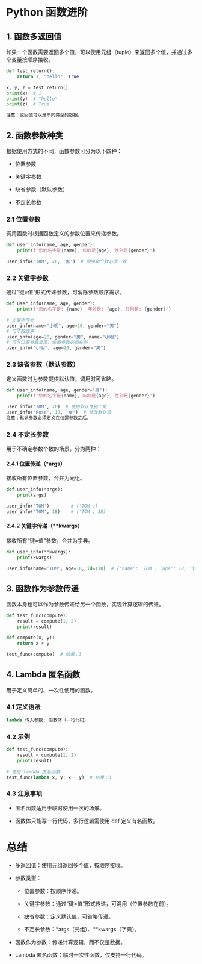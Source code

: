 # Python 函数进阶

## 1. 函数多返回值

如果一个函数需要返回多个值，可以使用元组（tuple）来返回多个值，并通过多个变量按顺序接收。

```python
def test_return():
    return 1, "hello", True

x, y, z = test_return()
print(x)  # 1
print(y)  # "hello"
print(z)  # True

注意：返回值可以是不同类型的数据。
```
## 2. 函数参数种类
根据使用方式的不同，函数参数可分为以下四种：

- 位置参数

- 关键字参数

- 缺省参数（默认参数）

- 不定长参数

### 2.1 位置参数
调用函数时根据函数定义的参数位置来传递参数。

```python
def user_info(name, age, gender):
    print(f'您的名字是{name}, 年龄是{age}, 性别是{gender}')

user_info('TOM', 20, '男')  # 顺序和个数必须一致
```
### 2.2 关键字参数
通过“键=值”形式传递参数，可消除参数顺序需求。

```python
def user_info(name, age, gender):
    print(f"您的名字是: {name}, 年龄是: {age}, 性别是: {gender}")

# 关键字传参
user_info(name="小明", age=20, gender="男")
# 可不按顺序
user_info(age=20, gender="男", name="小明")
# 可与位置参数混用，位置参数必须在前
user_info("小明", age=20, gender="男")
```
### 2.3 缺省参数（默认参数）
定义函数时为参数提供默认值，调用时可省略。

```python
def user_info(name, age, gender='男'):
    print(f'您的名字是{name}, 年龄是{age}, 性别是{gender}')

user_info('TOM', 20)  # 使用默认性别：男
user_info('Rose', 18, '女')  # 修改默认值
注意：默认参数必须定义在位置参数之后。
```
### 2.4 不定长参数
用于不确定参数个数的场景，分为两种：

#### 2.4.1 位置传递（*args）
接收所有位置参数，合并为元组。

```python
def user_info(*args):
    print(args)

user_info('TOM')        # ('TOM',)
user_info('TOM', 18)    # ('TOM', 18)
```
#### 2.4.2 关键字传递（**kwargs）
接收所有“键=值”参数，合并为字典。

```python
def user_info(**kwargs):
    print(kwargs)

user_info(name='TOM', age=18, id=110)  # {'name': 'TOM', 'age': 18, 'id': 110}
```
## 3. 函数作为参数传递
函数本身也可以作为参数传递给另一个函数，实现计算逻辑的传递。

```python
def test_func(compute):
    result = compute(1, 2)
    print(result)

def compute(x, y):
    return x + y

test_func(compute)  # 结果：3
```
## 4. Lambda 匿名函数
用于定义简单的、一次性使用的函数。

### 4.1 定义语法
```python
lambda 传入参数: 函数体（一行代码）
```
### 4.2 示例
```python
def test_func(compute):
    result = compute(1, 2)
    print(result)

# 使用 lambda 匿名函数
test_func(lambda x, y: x + y)  # 结果：3
```
### 4.3 注意事项
- 匿名函数适用于临时使用一次的场景。

- 函数体只能写一行代码，多行逻辑需使用 def 定义有名函数。

# 总结
- 多返回值：使用元组返回多个值，按顺序接收。

- 参数类型：
    - 位置参数：按顺序传递。

    - 关键字参数：通过“键=值”形式传递，可混用（位置参数在前）。

    - 缺省参数：定义默认值，可省略传递。

    - 不定长参数：*args（元组）、**kwargs（字典）。

- 函数作为参数：传递计算逻辑，而不仅是数据。

- Lambda 匿名函数：临时一次性函数，仅支持一行代码。